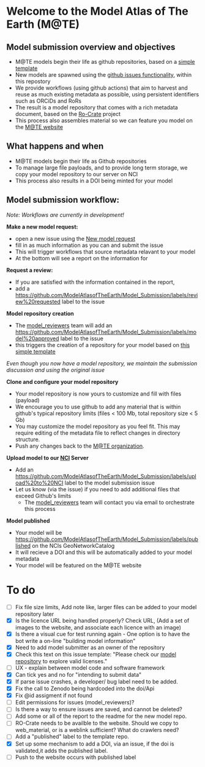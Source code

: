 # Welcome to the Model Atlas of The Earth (M@TE)

## Model submission overview and objectives

* M@TE models begin their life as github repositories, based on a [simple template](https://github.com/ModelAtlasofTheEarth/mate_model_template)
* New models are spawned using the [github issues functionality](https://github.com/ModelAtlasofTheEarth/Model_Submission/issues), within this repostory
* We provide workflows (using github actions) that aim to harvest and reuse as much existing metadata as possible, using persistent identifiers such as ORCiDs and RoRs
* The result is a model repository that comes with a rich metadata document, based on the [Ro-Crate](https://www.researchobject.org/ro-crate/) project
* This process also assembles material so we can feature you model on the [M@TE website](https://mate.science)

## What happens and when

*  M@TE models begin their life as Github repositories
*  To manage large file payloads, and to provide long term storage,  we copy your model repository to our server on NCI
*  This process also results in a DOI being minted for your model

## Model submission workflow:

_Note: Workflows are currently in development!_

**Make a new model request:**
* open a new issue using the [New model request](https://github.com/ModelAtlasofTheEarth/Model_Submission/issues/new/choose)
* fill in as much information as you can and submit the issue
* This will trigger workflows that source metadata relavant to your model
* At the bottom will see a report on the information for

**Request a review:**
* If you are satisfied with the information contained in the report,
* add a https://github.com/ModelAtlasofTheEarth/Model_Submission/labels/review%20requested label to the issue

**Model repository creation**
* The [model_reviewers](https://github.com/orgs/ModelAtlasofTheEarth/teams/model_reviewers) team will add an https://github.com/ModelAtlasofTheEarth/Model_Submission/labels/model%20approved label to the issue
* this triggers the creation of a repository for your model based on [this simple template](https://github.com/ModelAtlasofTheEarth/mate_model_template)


_Even though you now have a model repository, we maintain the submission discussion and using the original issue_

**Clone and configure your model repository**
* Your model repository is now yours to customize and fill with files (payload)
* We encourage you to use github to add any material that is within github's typical repository limits (files < 100 Mb, total repository size < 5 Gb)
* You may customize the model repository as you feel fit. This may require editing of the metadata file to reflect changes in directory structure.
* Push any changes back to the [M@TE organization](https://github.com/ModelAtlasofTheEarth/).  

**Upload model to our [NCI](https://nci.org.au/) Server**
* Add an https://github.com/ModelAtlasofTheEarth/Model_Submission/labels/upload%20to%20NCI label to the model submission issue
* Let us know (via the issue) if you need to add additional files that exceed Github's limits
  * The [model_reviewers](https://github.com/orgs/ModelAtlasofTheEarth/teams/model_reviewers) team will contact you via email to orchestrate this process


**Model published**
* Your model will be https://github.com/ModelAtlasofTheEarth/Model_Submission/labels/published on the NCIs GeoNetworkCatalog
* It will recieve a DOI and this will be automatically added to your model metadata
* Your model will be featured on the M@TE website

# To do

- [ ] Fix file size limits, Add note like, larger files can be added to your model repository later
- [X] Is the licence URL being handled properly? Check URL, (Add a set of images to the website, and associate each licence with an image)
- [x] Is there a visual cue for test running again - One option is to have the bot write a on-line "building model information"
- [x] Need to add model submitter as an owner of the repository
- [X] Check this text on this issue template: "Please check our [model repository](https://airtable.com/shrUcrUnd7jB9ChZV) to explore valid licenses."
- [ ] UX - explain between model code and software framework
- [x] Can tick yes and no for "intending to submit data"
- [x] If parse issue crashes, a developer/ bug label need to be added.
- [x] Fix the call to Zenodo being hardcoded into the doi/Api
- [X] Fix @id assigment if not found
- [ ] Edit permissions for issues (model_reviewers)?
- [ ] Is there a way to ensure issues are saved, and cannot be deleted?
- [ ] Add some or all of the report to the readme for the new model repo.
- [ ] RO-Crate needs to be availble to the website. Should we copy to web_material, or is a weblink sufficient? What do crawlers need?
- [ ] Add a "published" label to the template repo.
- [X] Set up some mechanism to add a DOI, via an issue, if the doi is validated,it adds the published label.
- [ ] Push to the website occurs with published label
